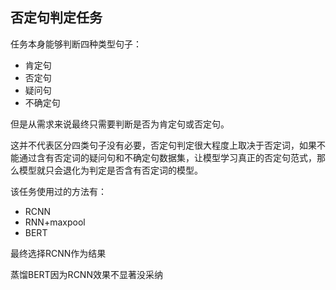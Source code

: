 ##	否定句判定任务

任务本身能够判断四种类型句子：
*	肯定句
*	否定句
*	疑问句
*	不确定句

但是从需求来说最终只需要判断是否为肯定句或否定句。

这并不代表区分四类句子没有必要，否定句判定很大程度上取决于否定词，如果不能通过含有否定词的疑问句和不确定句数据集，让模型学习真正的否定句范式，那么模型就只会退化为判定是否含有否定词的模型。


该任务使用过的方法有：
*	RCNN
*	RNN+maxpool
*	BERT

最终选择RCNN作为结果

蒸馏BERT因为RCNN效果不显著没采纳

